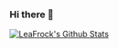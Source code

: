 ### Hi there 👋

<!--
**LeaFrock/LeaFrock** is a ✨ _special_ ✨ repository because its `README.md` (this file) appears on your GitHub profile.

Here are some ideas to get you started:

- 🔭 I’m currently working on ...
- 🌱 I’m currently learning ...
- 👯 I’m looking to collaborate on ...
- 🤔 I’m looking for help with ...
- 💬 Ask me about ...
- 📫 How to reach me: ...
- 😄 Pronouns: ...
- ⚡ Fun fact: ...
-->

[![LeaFrock's Github Stats](https://github-readme-stats.vercel.app/api?username=LeaFrock&show_icons=true&theme=merko&count_private=true&include_all_commits=true)](https://github.com/LeaFrock)
